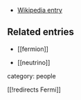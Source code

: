 

* [Wikipedia entry](http://en.wikipedia.org/wiki/Enrico_Fermi)

## Related entries

* [[fermion]]

* [[neutrino]]

category: people

[[!redirects Fermi]]